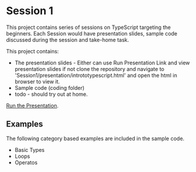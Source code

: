 # Session 1 

This project contains series of sessions on TypeScript targeting the beginners. Each Session would have presentation slides, sample code discussed during the session and take-home task.

This project contains:
* The presentation slides - Either can use Run Presentation Link and view presentation slides if not clone the repository and navigate to 'Session1/presentation/intrototypescript.html' and open the html in browser to view it.
* Sample code (coding folder) 
* todo - should try out at home.

[Run the Presentation](https://keshshan.github.io/TS-Session/Session1/presentation/intrototypescript.html).

## Examples

The following category based examples are included in the sample code.

* Basic Types 
* Loops
* Operatos